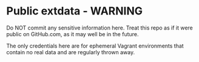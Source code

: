 # Public extdata - WARNING

Do NOT commit any sensitive information here. Treat this repo as if it were
public on GitHub.com, as it may well be in the future.

The only credentials here are for ephemeral Vagrant environments that
contain no real data and are regularly thrown away.
